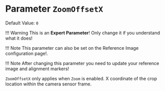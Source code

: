 # Parameter `ZoomOffsetX`
Default Value: `0`

!!! Warning
    This is an **Expert Parameter**! Only change it if you understand what it does!

!!! Note
    This parameter can also be set on the Reference Image configuration page!.

!!! Note
    After changing this parameter you need to update your reference image and alignment markers!

`ZoomOffsetX` only applies when `Zoom` is enabled.
X coordinate of the crop location within the camera sensor frame.
